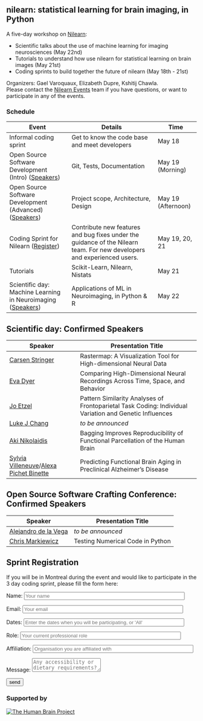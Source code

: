 
## nilearn: statistical learning for brain imaging, in Python

A five-day workshop on [Nilearn](https:/nilearn.github.io):

* Scientific talks about the use of machine learning for imaging
  neurosciences (May 22nd)
* Tutorials to understand how use nilearn for statistical learning
  on brain images (May 21st)
* Coding sprints to build together the future of nilearn (May 18th -
  21st)

Organizers: Gael Varoquaux, Elizabeth Dupre, Kshitij Chawla.  
Please contact the [Nilearn Events](mailto:nilearn.events@gmail.com) team if you have questions, or want to participate in any of the events.

### Schedule

Event | Details | Time
----- | ------- | ----
Informal coding sprint | Get to know the code base and meet developers | May 18
Open Source Software Development (Intro) ([Speakers](#open-source-software-crafting-conference-confirmed-speakers)) | Git, Tests, Documentation | May 19 (Morning)
Open Source Software Development (Advanced)  ([Speakers](#open-source-software-crafting-conference-confirmed-speakers))| Project scope, Architecture, Design | May 19 (Afternoon)
Coding Sprint for Nilearn ([Register](#sprint-registration)) | Contribute new features and bug fixes under the guidance of the Nilearn team. For new developers and experienced users. | May 19, 20, 21
Tutorials | Scikit-Learn, Nilearn, Nistats | May 21
Scientific day: Machine Learning in Neuroimaging ([Speakers](#scientific-day-confirmed-speakers)) | Applications of ML in Neuroimaging, in Python & R | May 22


Scientific day: Confirmed Speakers
-------------------------------------

Speaker | Presentation Title
--------|--------------------
[Carsen Stringer](http://www.gatsby.ucl.ac.uk/~cstringer/)  |  Rastermap: A Visualization Tool for High-dimensional Neural Data
[Eva Dyer](https://dyerlab.gatech.edu/people/pi-profile/)  | Comparing High-Dimensional Neural Recordings Across Time, Space, and Behavior
[Jo Etzel](https://sites.wustl.edu/ccplab/people/jo-etzel/) | Pattern Similarity Analyses of Frontoparietal Task Coding: Individual Variation and Genetic Influences
[Luke J Chang](https://pbs.dartmouth.edu/people/luke-j-chang-0)  | *to be announced*
[Aki Nikolaidis](https://childmind.org/bio/aki-nikolaidis-phd/)  | Bagging Improves Reproducibility of Functional Parcellation of the Human Brain
[Sylvia Villeneuve](http://www.villeneuvelab.com/en/home/)/[Alexa Pichet Binette](https://www.pubfacts.com/author/Alexa+Pichet-Binette) | Predicting Functional Brain Aging in Preclinical Alzheimer’s Disease

Open Source Software Crafting Conference: Confirmed Speakers
------------------------------------------------------------

Speaker | Presentation Title
--------|--------------------
[Alejandro de la Vega](https://adelavega.github.io/)  | *to be announced*
[Chris Markiewicz](http://reproducibility.stanford.edu/team/chris-markiewicz/)  | Testing Numerical Code in Python


Sprint Registration
-------------------

If you will be in Montreal during the event and would like to participate in the 3 day coding sprint, please fill the form here:

<form name="input" method="POST" action="https://formspree.io/nilearn.events@gmail.com">
  <p>Name: <input type="text" name="Name" placeholder="Your name" size="50"></p>
  <p>Email: <input type="email" name="_replyto" placeholder="Your email" size="50"></p>
  <p>Dates: <input type="text" name="participation_dates" placeholder="Enter the dates when you will be participating, or 'All'" size="50"></p>
  <p>Role: <input type="text" name="Role" placeholder="Your current professional role" size="50"></p>
  <p>Affiliation: <input type="text" name="Affiliation" placeholder="Organisation you are affiliated with" size="50"></p>
  <p>Message: <textarea name="message" placeholder="Any accessibility or dietary requirements? Any other consideration?"></textarea></p>
  <p><input type="submit" value="send" size="80"></p>
</form>

### Supported by

[![The Human Brain Project](https://sos-ch-dk-2.exo.io/public-website-production/img/HBP.png)](https://www.humanbrainproject.eu/en/)

